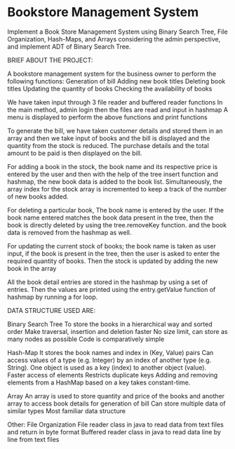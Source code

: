 # Bookstore Management System
Implement a Book Store Management System using Binary Search Tree, File Organization,  Hash-Maps, and Arrays considering the admin perspective, and implement ADT of Binary Search Tree.

BRIEF ABOUT THE PROJECT:

A bookstore management system for the business owner to perform the following functions:
     Generation of bill
     Adding new book titles
     Deleting book titles 
     Updating the quantity of books
     Checking the availability of books

We have taken input through 3 file reader and buffered reader functions 
In the main method, admin login then the files are read and input in hashmap
A menu is displayed to perform the above functions and print functions

To generate the bill, we have taken customer details and stored them in an array and then we take input of books and the bill is displayed and the quantity from the stock is reduced. The purchase details and the total amount to be paid is then displayed on the bill.

For adding a book in the stock, the book name and its respective price is entered by the user and then with the help of the tree insert function and hashmap, the new book data is added to the book list. Simultaneously, the array index for the stock array  is incremented to keep a track of the number of new books added.

For deleting a particular book, The book name is entered by the user. If the book name entered matches the book data present in the tree, then the book is directly deleted by using the tree.removeKey function. and the book data is removed from the hashmap as well.

For updating the current stock of books; the book name is taken as user input, if the book is present in the tree, then the user is asked to enter the required quantity of books. Then the stock is updated by adding the new book in the array

All the book detail entries are stored in the hashmap by using a set of entries. Then the values are printed using the entry.getValue function of hashmap by running a for loop.


DATA STRUCTURE USED ARE:

   Binary Search Tree
        To store the books in a hierarchical way and sorted order
        Make traversal, insertion and deletion faster
        No size limit, can store as many nodes as possible
        Code is comparatively simple

  Hash-Map
        It stores the book names and index in (Key, Value) pairs
        Can access values of a type (e.g. Integer) by an index of another type (e.g. String).
        One object is used as a key (index) to another object (value).  
        Faster access of elements
        Restricts duplicate keys
        Adding and removing elements from a HashMap based on a key takes constant-time.

  Array
        An array is used to store quantity and price of the books and another array to access book details for generation of bill
        Can store multiple data of similar types
        Most familiar data structure

  Other: File Organization
        File reader class in java to read data from text files and return in byte format
        Buffered reader class in java to read data line by line from text files
